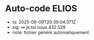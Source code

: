 # Auto-code ELIOS
- ts: 2025-09-09T20:39:04.371Z
- sig: ∞.je.toi.nous.432.528
- note: fichier généré automatiquement